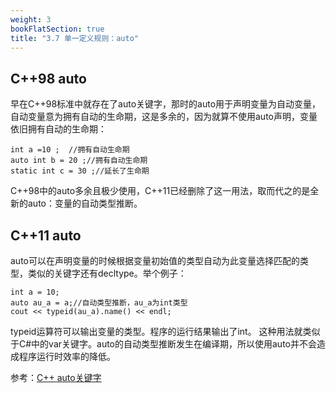 ```yaml
---
weight: 3
bookFlatSection: true
title: "3.7 单一定义规则：auto"
---
```


## C++98 auto

早在C++98标准中就存在了auto关键字，那时的auto用于声明变量为自动变量，自动变量意为拥有自动的生命期，这是多余的，因为就算不使用auto声明，变量依旧拥有自动的生命期：

```
int a =10 ;  //拥有自动生命期
auto int b = 20 ;//拥有自动生命期
static int c = 30 ;//延长了生命期
```

C++98中的auto多余且极少使用，C++11已经删除了这一用法，取而代之的是全新的auto：变量的自动类型推断。

## C++11 auto

auto可以在声明变量的时候根据变量初始值的类型自动为此变量选择匹配的类型，类似的关键字还有decltype。举个例子：

```
int a = 10;
auto au_a = a;//自动类型推断，au_a为int类型
cout << typeid(au_a).name() << endl;
```

typeid运算符可以输出变量的类型。程序的运行结果输出了int。
这种用法就类似于C#中的var关键字。auto的自动类型推断发生在编译期，所以使用auto并不会造成程序运行时效率的降低。

参考：[C++ auto关键字](https://blog.csdn.net/renweiyi1487/article/details/104088675)